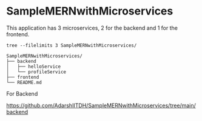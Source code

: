 # SampleMERNwithMicroservices

This application has 3 microservices, 2 for the backend and 1 for the frontend.
```
tree --filelimits 3 SampleMERNwithMicroservices/
```
```
SampleMERNwithMicroservices/
├── backend
│   ├── helloService  
│   └── profileService  
├── frontend 
└── README.md
```

For Backend

https://github.com/AdarshIITDH/SampleMERNwithMicroservices/tree/main/backend




